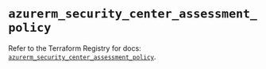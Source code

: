 # `azurerm_security_center_assessment_policy`

Refer to the Terraform Registry for docs: [`azurerm_security_center_assessment_policy`](https://registry.terraform.io/providers/hashicorp/azurerm/4.7.0/docs/resources/security_center_assessment_policy).
